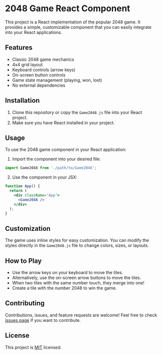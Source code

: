 # 2048 Game React Component

This project is a React implementation of the popular 2048 game. It provides a simple, customizable component that you can easily integrate into your React applications.

## Features

- Classic 2048 game mechanics
- 4x4 grid layout
- Keyboard controls (arrow keys)
- On-screen button controls
- Game state management (playing, won, lost)
- No external dependencies

## Installation

1. Clone this repository or copy the `Game2048.js` file into your React project.
2. Make sure you have React installed in your project.

## Usage

To use the 2048 game component in your React application:

1. Import the component into your desired file:

```jsx
import Game2048 from './path/to/Game2048';
```

2. Use the component in your JSX:

```jsx
function App() {
  return (
    <div className="App">
      <Game2048 />
    </div>
  );
}
```

## Customization

The game uses inline styles for easy customization. You can modify the styles directly in the `Game2048.js` file to change colors, sizes, or layouts.

## How to Play

- Use the arrow keys on your keyboard to move the tiles.
- Alternatively, use the on-screen arrow buttons to move the tiles.
- When two tiles with the same number touch, they merge into one!
- Create a tile with the number 2048 to win the game.

## Contributing

Contributions, issues, and feature requests are welcome! Feel free to check [issues page](link-to-your-issues-page) if you want to contribute.

## License

This project is [MIT](https://choosealicense.com/licenses/mit/) licensed.